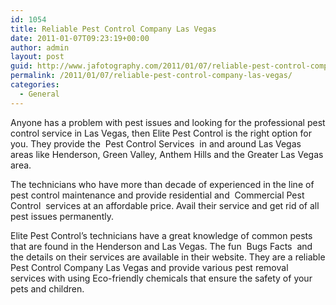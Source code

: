 ```yaml
---
id: 1054
title: Reliable Pest Control Company Las Vegas
date: 2011-01-07T09:23:19+00:00
author: admin
layout: post
guid: http://www.jafotography.com/2011/01/07/reliable-pest-control-company-las-vegas/
permalink: /2011/01/07/reliable-pest-control-company-las-vegas/
categories:
  - General
---
```

Anyone has a problem with pest issues and looking for the professional pest control service in Las Vegas, then Elite Pest Control is the right option for you. They provide the &nbsp;Pest Control Services&nbsp; in and around Las Vegas areas like Henderson, Green Valley, Anthem Hills and the Greater Las Vegas area.

The technicians who have more than decade of experienced in the line of pest control maintenance and provide residential and &nbsp;Commercial Pest Control&nbsp; services at an affordable price. Avail their service and get rid of all pest issues permanently.

Elite Pest Control&#8217;s technicians have a great knowledge of common pests that are found in the Henderson and Las Vegas. The fun &nbsp;Bugs Facts&nbsp; and the details on their services are available in their website. They are a reliable Pest Control Company Las Vegas and provide various pest removal services with using Eco-friendly chemicals that ensure the safety of your pets and children.